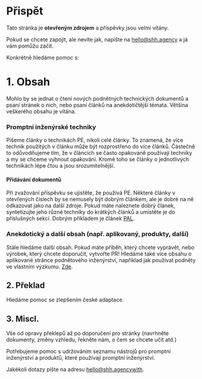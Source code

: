 # Přispět

Tato stránka je **otevřeným zdrojem** a příspěvky jsou velmi vítány. 

Pokud se chcete zapojit, ale nevíte jak, napište na hello@shh.agency a já vám pomůžu začít.

Konkrétně hledáme pomoc s:

# 1. Obsah

Mohlo by se jednat o čtení nových podnětných technických dokumentů a psaní stránek o nich,
nebo psaní článků na anekdotičtější témata. Většina veškerého obsahu je vítána.

### Promptní inženýrské techniky

Píšeme články o technikách PE, nikoli celé články. To znamená, že více technik použitých v článku může být rozprostřeno do více článků. Částečně to odůvodňujeme tím, že v článcích se často opakovaně používají techniky a my se chceme vyhnout opakování. Kromě toho se články o jednotlivých technikách lépe čtou a jsou srozumitelnější.

#### Přidávání dokumentů

Při zvažování příspěvku se ujistěte, že používá PE. Některé články v otevřených číslech by se nemusely 
být dobrým článkem, ale je dobré na ně odkazovat jako na další zdroje. Pokud máte
naleznete dobrý článek, syntetizujte jeho různé techniky do krátkých článků a umístěte je do příslušných sekcí. Dobrým příkladem je článek [PAL](https://learnprompting.org/docs/advanced_applications/pal). 

### Anekdotický a další obsah (např. aplikovaný, produkty, další)

Stále hledáme další obsah. Pokud máte příběh, který chcete vyprávět, nebo výrobek, který chcete doporučit, vytvořte PR! Hledáme také více obsahu o aplikované stránce podnětového inženýrství, například jak používat podněty ve vlastním výzkumu. [Zde](https://learnprompting.org/docs/applied_prompting/build_chatgpt).

## 2. Překlad

Hledáme pomoc se zlepšením české adaptace. 

## 3. Miscl.

Vše od opravy překlepů až po doporučení pro stránky (navrhněte dokumenty, 
změny vzhledu, řekněte nám, o čem se chcete učit atd.)

Potřebujeme pomoc s udržováním seznamu nástrojů pro promptní inženýrství a produktů, které používají promptní inženýrství.


Jakékoli dotazy pište na adresu hello@shh.agencywith.

